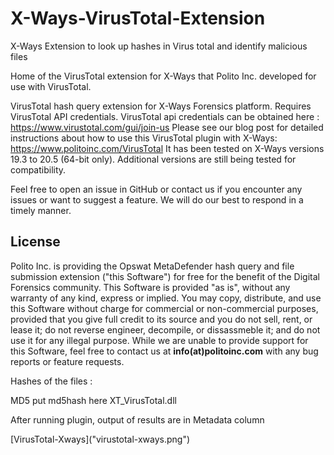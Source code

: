 # X-Ways-VirusTotal-Extension
X-Ways Extension to look up hashes in Virus total and identify malicious files

Home of the VirusTotal extension for X-Ways that Polito Inc. developed for use with VirusTotal.

VirusTotal hash query extension for X-Ways Forensics platform. Requires VirusTotal API credentials.
VirusTotal api credentials can be obtained here : https://www.virustotal.com/gui/join-us
Please see our blog post for detailed instructions about how to use this VirusTotal plugin with X-Ways: https://www.politoinc.com/VirusTotal It has been tested on X-Ways versions 19.3 to 20.5 (64-bit only). Additional versions are still being tested for compatibility. 

Feel free to open an issue in GitHub or contact us if you encounter any issues or want to suggest a feature. We will do our best to respond in a timely manner.

## License
Polito Inc. is providing the Opswat MetaDefender hash query and file submission extension ("this Software") for free for the benefit of the Digital Forensics community. This Software is provided "as is", without any warranty of any kind, express or implied. You may copy, distribute, and use this Software without charge for commercial or non-commercial purposes, provided that you give full credit to its source and you do not sell, rent, or lease it; do not reverse engineer, decompile, or dissassmeble it; and do not use it for any illegal purpose. While we are unable to provide support for this Software, feel free to contact us at  <b>info(at)politoinc.com</b>  with any bug reports or feature requests.
<p>Hashes of the files : 

<p>  MD5      put md5hash here                  XT_VirusTotal.dll
<p> After running plugin, output of results are in Metadata column
<p>
<!-- See blog post here for more details and instructions for how to use this extension in X-Ways: -->
<!-- <img src="https://github.com/PolitoInc/X-Ways-VirusTotal-Extension/raw/main/virustotal-xways.png"> -->
[VirusTotal-Xways]("virustotal-xways.png")
